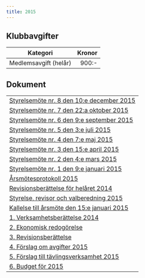 ```yaml
---
title: 2015
---
```

## Klubbavgifter

|Kategori|Kronor|
|-|-:|
|Medlemsavgift (helår)|900:-|

## Dokument

||
|-|
|[Styrelsemöte nr. 8 den 10:e december 2015](Protokoll_SrS_nr8_2015.pdf)|
|[Styrelsemöte nr. 7 den 22:a oktober 2015](Protokoll_SrS_nr7_2015.pdf)|
|[Styrelsemöte nr. 6 den 9:e september 2015](Protokoll_SrS_nr6_2015.pdf)|
|[Styrelsemöte nr. 5 den 3:e juli 2015](Protokoll_SrS_nr5_2015.pdf)|
|[Styrelsemöte nr. 4 den 7:e maj 2015](Protokoll_SrS_nr4_2015.pdf)|
|[Styrelsemöte nr. 3 den 15:e april 2015](Protokoll_SrS_nr3_2015.pdf)|
|[Styrelsemöte nr. 2 den 4:e mars 2015](Protokoll_SrS_nr2_2015.pdf)|
|[Styrelsemöte nr. 1 den 9:e januari 2015](Protokoll_SrS_nr1_2015.pdf)|
|[Årsmötesprotokoll 2015](arsmote_protokoll_2015.pdf)|
|[Revisionsberättelse för helåret 2014](revision_helar_2014.pdf)|
|[Styrelse, revisor och valberedning 2015](seniorstyrelse_2015.pdf)|
|[Kallelse till årsmöte den 15:e januari 2015](kallelse_SrS_arsmote_2015.pdf)|
|[1. Verksamhetsberättelse 2014](bilaga1_verksamhet_2014.pdf)|
|[2. Ekonomisk redogörelse](bilaga2_ekonomi.pdf)|
|[3. Revisionsberättelse](bilaga3_revision.pdf)|
|[4. Förslag om avgifter 2015](bilaga4_avgiftspolicy.pdf)|
|[5. Förslag till tävlingsverksamhet 2015](bilaga5_verksamhet_2015.pdf)|
|[6. Budget för 2015](bilaga6_budget.pdf)|
